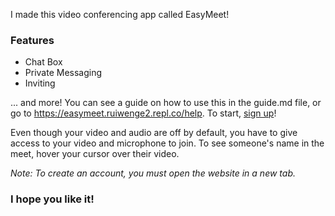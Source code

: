 I made this video conferencing app called EasyMeet! 
### Features
- Chat Box
- Private Messaging
- Inviting

... and more!
You can see a guide on how to use this in the guide.md file, or go to https://easymeet.ruiwenge2.repl.co/help. To start, [sign up](https://easymeet.ruiwenge2.repl.co/signup)!

Even though your video and audio are off by default, you have to give access to your video and microphone to join. To see someone's name in the meet, hover your cursor over their video.

*Note: To create an account, you must open the website in a new tab.*

### I hope you like it!

